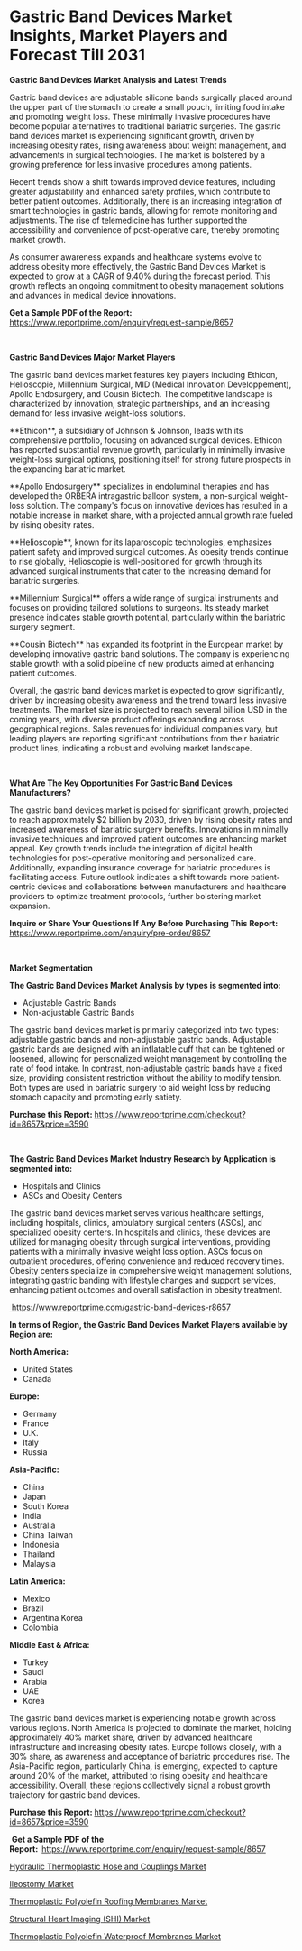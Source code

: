 <p><h1>Gastric Band Devices Market Insights, Market Players and Forecast Till 2031</h1></p><p><strong>Gastric Band Devices Market Analysis and Latest Trends</strong></p>
<p><p>Gastric band devices are adjustable silicone bands surgically placed around the upper part of the stomach to create a small pouch, limiting food intake and promoting weight loss. These minimally invasive procedures have become popular alternatives to traditional bariatric surgeries. The gastric band devices market is experiencing significant growth, driven by increasing obesity rates, rising awareness about weight management, and advancements in surgical technologies. The market is bolstered by a growing preference for less invasive procedures among patients.</p><p>Recent trends show a shift towards improved device features, including greater adjustability and enhanced safety profiles, which contribute to better patient outcomes. Additionally, there is an increasing integration of smart technologies in gastric bands, allowing for remote monitoring and adjustments. The rise of telemedicine has further supported the accessibility and convenience of post-operative care, thereby promoting market growth. </p><p>As consumer awareness expands and healthcare systems evolve to address obesity more effectively, the Gastric Band Devices Market is expected to grow at a CAGR of 9.40% during the forecast period. This growth reflects an ongoing commitment to obesity management solutions and advances in medical device innovations.</p></p>
<p><strong>Get a Sample PDF of the Report:&nbsp;</strong> <a href="https://www.reportprime.com/enquiry/request-sample/8657">https://www.reportprime.com/enquiry/request-sample/8657</a></p>
<p>&nbsp;</p>
<p><strong>Gastric Band Devices Major Market Players</strong></p>
<p><p>The gastric band devices market features key players including Ethicon, Helioscopie, Millennium Surgical, MID (Medical Innovation Developpement), Apollo Endosurgery, and Cousin Biotech. The competitive landscape is characterized by innovation, strategic partnerships, and an increasing demand for less invasive weight-loss solutions.</p><p>**Ethicon**, a subsidiary of Johnson & Johnson, leads with its comprehensive portfolio, focusing on advanced surgical devices. Ethicon has reported substantial revenue growth, particularly in minimally invasive weight-loss surgical options, positioning itself for strong future prospects in the expanding bariatric market.</p><p>**Apollo Endosurgery** specializes in endoluminal therapies and has developed the ORBERA intragastric balloon system, a non-surgical weight-loss solution. The company's focus on innovative devices has resulted in a notable increase in market share, with a projected annual growth rate fueled by rising obesity rates.</p><p>**Helioscopie**, known for its laparoscopic technologies, emphasizes patient safety and improved surgical outcomes. As obesity trends continue to rise globally, Helioscopie is well-positioned for growth through its advanced surgical instruments that cater to the increasing demand for bariatric surgeries.</p><p>**Millennium Surgical** offers a wide range of surgical instruments and focuses on providing tailored solutions to surgeons. Its steady market presence indicates stable growth potential, particularly within the bariatric surgery segment.</p><p>**Cousin Biotech** has expanded its footprint in the European market by developing innovative gastric band solutions. The company is experiencing stable growth with a solid pipeline of new products aimed at enhancing patient outcomes.</p><p>Overall, the gastric band devices market is expected to grow significantly, driven by increasing obesity awareness and the trend toward less invasive treatments. The market size is projected to reach several billion USD in the coming years, with diverse product offerings expanding across geographical regions. Sales revenues for individual companies vary, but leading players are reporting significant contributions from their bariatric product lines, indicating a robust and evolving market landscape.</p></p>
<p>&nbsp;</p>
<p><strong>What Are The Key Opportunities For Gastric Band Devices Manufacturers?</strong></p>
<p><p>The gastric band devices market is poised for significant growth, projected to reach approximately $2 billion by 2030, driven by rising obesity rates and increased awareness of bariatric surgery benefits. Innovations in minimally invasive techniques and improved patient outcomes are enhancing market appeal. Key growth trends include the integration of digital health technologies for post-operative monitoring and personalized care. Additionally, expanding insurance coverage for bariatric procedures is facilitating access. Future outlook indicates a shift towards more patient-centric devices and collaborations between manufacturers and healthcare providers to optimize treatment protocols, further bolstering market expansion.</p></p>
<p><strong>Inquire or Share Your Questions If Any Before Purchasing This Report:</strong> <a href="https://www.reportprime.com/enquiry/pre-order/8657">https://www.reportprime.com/enquiry/pre-order/8657</a></p>
<p>&nbsp;</p>
<p><strong>Market Segmentation</strong></p>
<p><strong>The Gastric Band Devices Market Analysis by types is segmented into:</strong></p>
<p><ul><li>Adjustable Gastric Bands</li><li>Non-adjustable Gastric Bands</li></ul></p>
<p><p>The gastric band devices market is primarily categorized into two types: adjustable gastric bands and non-adjustable gastric bands. Adjustable gastric bands are designed with an inflatable cuff that can be tightened or loosened, allowing for personalized weight management by controlling the rate of food intake. In contrast, non-adjustable gastric bands have a fixed size, providing consistent restriction without the ability to modify tension. Both types are used in bariatric surgery to aid weight loss by reducing stomach capacity and promoting early satiety.</p></p>
<p><strong>Purchase this Report:&nbsp;</strong><a href="https://www.reportprime.com/checkout?id=8657&price=3590">https://www.reportprime.com/checkout?id=8657&price=3590</a></p>
<p>&nbsp;</p>
<p><strong>The Gastric Band Devices Market Industry Research by Application is segmented into:</strong></p>
<p><ul><li>Hospitals and Clinics</li><li>ASCs and Obesity Centers</li></ul></p>
<p><p>The gastric band devices market serves various healthcare settings, including hospitals, clinics, ambulatory surgical centers (ASCs), and specialized obesity centers. In hospitals and clinics, these devices are utilized for managing obesity through surgical interventions, providing patients with a minimally invasive weight loss option. ASCs focus on outpatient procedures, offering convenience and reduced recovery times. Obesity centers specialize in comprehensive weight management solutions, integrating gastric banding with lifestyle changes and support services, enhancing patient outcomes and overall satisfaction in obesity treatment.</p></p>
<p><a href="https://www.reportprime.com/gastric-band-devices-r8657">&nbsp;https://www.reportprime.com/gastric-band-devices-r8657</a></p>
<p><strong>In terms of Region, the Gastric Band Devices Market Players available by Region are:</strong></p>
<p>
    <p> <strong> North America: </strong>
        <ul>
            <li>United States</li>
            <li>Canada</li>
        </ul>
        </p> 
    <p> <strong> Europe: </strong>
        <ul>
            <li>Germany</li>
            <li>France</li>
            <li>U.K.</li>
            <li>Italy</li>
            <li>Russia</li>
        </ul>
        </p> 
    <p> <strong> Asia-Pacific: </strong>
        <ul>
            <li>China</li>
            <li>Japan</li>
            <li>South Korea</li>
            <li>India</li>
            <li>Australia</li>
            <li>China Taiwan</li>
            <li>Indonesia</li>
            <li>Thailand</li>
            <li>Malaysia</li>
        </ul>
        </p> 
    <p> <strong> Latin America: </strong>
        <ul>
            <li>Mexico</li>
            <li>Brazil</li>
            <li>Argentina Korea</li>
            <li>Colombia</li>
        </ul>
        </p> 
    <p> <strong> Middle East & Africa: </strong>
        <ul>
            <li>Turkey</li>
            <li>Saudi</li>
            <li>Arabia</li>
            <li>UAE</li>
            <li>Korea</li>
        </ul>
    </p>
    </p>
<p><p>The gastric band devices market is experiencing notable growth across various regions. North America is projected to dominate the market, holding approximately 40% market share, driven by advanced healthcare infrastructure and increasing obesity rates. Europe follows closely, with a 30% share, as awareness and acceptance of bariatric procedures rise. The Asia-Pacific region, particularly China, is emerging, expected to capture around 20% of the market, attributed to rising obesity and healthcare accessibility. Overall, these regions collectively signal a robust growth trajectory for gastric band devices.</p></p>
<p><strong>Purchase this Report: </strong><a href="https://www.reportprime.com/checkout?id=8657&price=3590">https://www.reportprime.com/checkout?id=8657&price=3590</a></p>
<p>&nbsp;<strong>Get a Sample PDF of the Report:&nbsp;&nbsp;</strong><a href="https://www.reportprime.com/enquiry/request-sample/8657">https://www.reportprime.com/enquiry/request-sample/8657</a></p>
<p><strong></strong></p>
<p><p><a href="https://www.linkedin.com/pulse/hydraulic-thermoplastic-hose-couplings-market-insights-products-e2hye?trackingId=7xrVzdOCSWyfaAbNKe2GvQ%3D%3D">Hydraulic Thermoplastic Hose and Couplings Market</a></p><p><a href="https://www.linkedin.com/pulse/strategic-market-insights-global-ileostomy-2024-2031-observi-7n9nf?trackingId=hwnWMy1ERS2BXTAwFqxyOA%3D%3D">Ileostomy Market</a></p><p><a href="https://medium.com/@joanstweart75/in-the-thermoplastic-polyolefin-roofing-membranes-market-the-main-focus-is-on-keeping-costs-low-306015cc971e">Thermoplastic Polyolefin Roofing Membranes Market</a></p><p><a href="https://issuu.com/reportprime-2/docs/structural-heart-imaging-shi-market_635fc638e4adf9">Structural Heart Imaging (SHI) Market</a></p><p><a href="https://medium.com/@kstephensonlo/the-thermoplastic-polyolefin-waterproof-membranes-market-insights-report-offers-an-in-depth-and-4a8f1f9bff9d">Thermoplastic Polyolefin Waterproof Membranes Market</a></p></p>